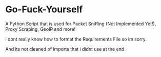 # Go-Fuck-Yourself
A Python Script that is used for Packet Sniffing (Not Implemented Yet!), Proxy Scraping, GeoIP and more!

i dont really know how to format the Requirements File so im sorry.

And its not cleaned of imports that i didnt use at the end.

